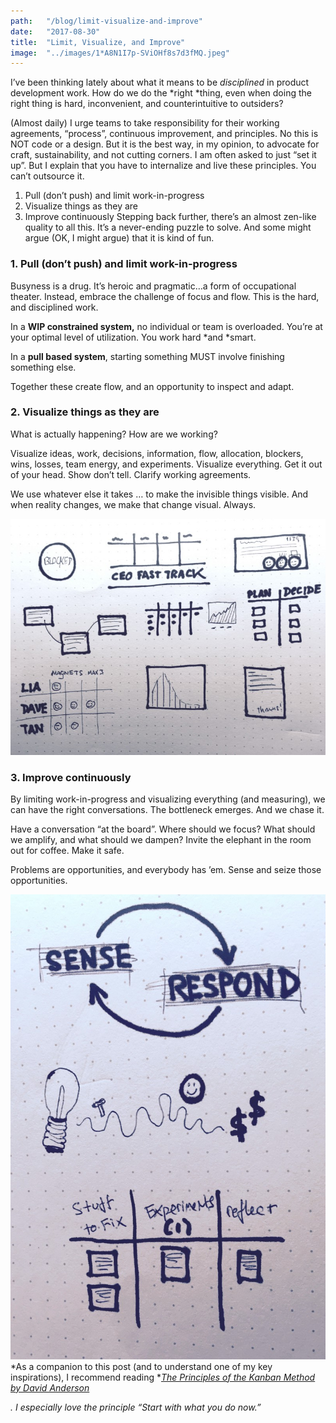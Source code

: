 ```yaml
---
path:	"/blog/limit-visualize-and-improve"
date:	"2017-08-30"
title:	"Limit, Visualize, and Improve"
image:	"../images/1*A8N1I7p-SViOHf8s7d3fMQ.jpeg"
---
```


I’ve been thinking lately about what it means to be *disciplined* in product development work. How do we do the *right *thing, even when doing the right thing is hard, inconvenient, and counterintuitive to outsiders?

(Almost daily) I urge teams to take responsibility for their working agreements, “process”, continuous improvement, and principles. No this is NOT code or a design. But it is the best way, in my opinion, to advocate for craft, sustainability, and not cutting corners. I am often asked to just “set it up”. But I explain that you have to internalize and live these principles. You can’t outsource it.

1. Pull (don’t push) and limit work-in-progress
2. Visualize things as they are
3. Improve continuously
Stepping back further, there’s an almost zen-like quality to all this. It’s a never-ending puzzle to solve. And some might argue (OK, I might argue) that it is kind of fun.

### 1. Pull (don’t push) and limit work-in-progress

Busyness is a drug. It’s heroic and pragmatic…a form of occupational theater. Instead, embrace the challenge of focus and flow. This is the hard, and disciplined work.

In a **WIP constrained system,** no individual or team is overloaded. You’re at your optimal level of utilization. You work hard *and *smart.

In a **pull based system**, starting something MUST involve finishing something else.

Together these create flow, and an opportunity to inspect and adapt.

### 2. Visualize things as they are

What is actually happening? How are we working?

Visualize ideas, work, decisions, information, flow, allocation, blockers, wins, losses, team energy, and experiments. Visualize everything. Get it out of your head. Show don’t tell. Clarify working agreements.

We use whatever else it takes … to make the invisible things visible. And when reality changes, we make that change visual. Always.

![](../images/1*A8N1I7p-SViOHf8s7d3fMQ.jpeg)

### 3. Improve continuously

By limiting work-in-progress and visualizing everything (and measuring), we can have the right conversations. The bottleneck emerges. And we chase it.

Have a conversation “at the board”. Where should we focus? What should we amplify, and what should we dampen? Invite the elephant in the room out for coffee. Make it safe.

Problems are opportunities, and everybody has ’em. Sense and seize those opportunities.

![](../images/1*hPa974HdbYT6NT3U66qV0A.jpeg)*As a companion to this post (and to understand one of my key inspirations), I recommend reading *[*The Principles of the Kanban Method by David Anderson*](http://www.djaa.com/principles-kanban-method-0)

*. I especially love the principle “Start with what you do now.”*

